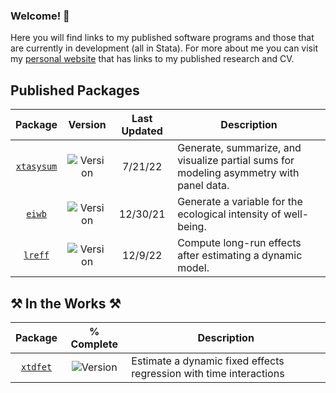 ### Welcome! :wave:

Here you will find links to my published software programs and those that are currently in development (all in Stata). For more about me you can visit my [personal website](https://ryanthombs.com/) that has links to my published research and CV.


## Published Packages
|Package|Version|Last Updated|Description|
| :---: |  :---:  |  :---:  | ----- |
| [`xtasysum`](https://github.com/rthombs/xtasysum) | ![Version](https://img.shields.io/badge/version-1.2-blue\?style=for-the-badge) | 7/21/22 | Generate, summarize, and visualize partial sums for modeling asymmetry with panel data. |
| [`eiwb`](https://github.com/rthombs/eiwb) | ![Version](https://img.shields.io/badge/version-1.0-blue\?style=for-the-badge) | 12/30/21 | Generate a variable for the ecological intensity of well-being. |
| [`lreff`](https://github.com/rthombs/lreff) | ![Version](https://img.shields.io/badge/version-1.0-blue\?style=for-the-badge) | 12/9/22 | Compute long-run effects after estimating a dynamic model. |


## :hammer_and_pick: In the Works :hammer_and_pick:
|Package|% Complete|Description|
| :---: |  :---:  | ----- |
| [`xtdfet`](https://github.com/rthombs/xtdfet) | ![Version](https://img.shields.io/badge/-90%25-brightgreen) | Estimate a dynamic fixed effects regression with time interactions |

